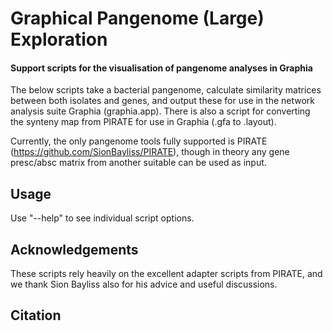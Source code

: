 # Graphical Pangenome (Large) Exploration

#### Support scripts for the visualisation of pangenome analyses in Graphia

The below scripts take a bacterial pangenome, calculate similarity matrices between both isolates and genes, and output these for use in the network analysis suite Graphia (graphia.app). 
There is also a script for converting the synteny map from PIRATE for use in Graphia (.gfa to .layout).

Currently, the only pangenome tools fully supported is PIRATE (https://github.com/SionBayliss/PIRATE), though in theory any gene presc/absc matrix from another suitable can be used as input.

## Usage
Use "--help" to see individual script options.

## Acknowledgements
These scripts rely heavily on the excellent adapter scripts from PIRATE, and we thank Sion Bayliss also for his advice and useful discussions.

## Citation
